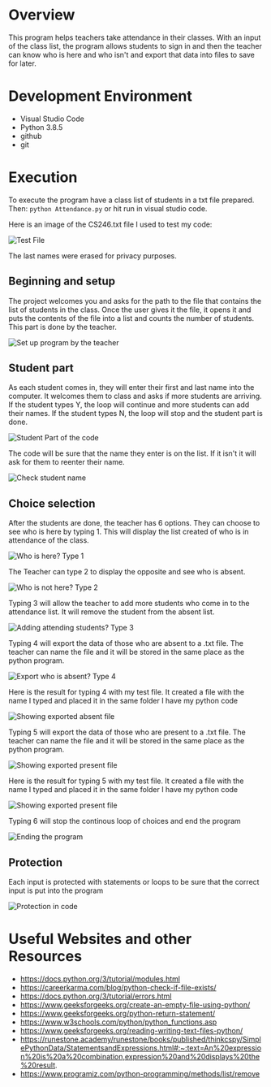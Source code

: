 # Overview

This program helps teachers take attendance in their classes. With an input of the class list, the program allows students to sign in and then the teacher can know who is here and who isn't and export that data into files to save for later.

# Development Environment

* Visual Studio Code 
* Python 3.8.5
* github
* git

# Execution

To execute the program have a class list of students in a txt file prepared. Then: `python Attendance.py` or hit run in visual studio code.

Here is an image of the CS246.txt file I used to test my code:

![Test File](testfile.JPG)

The last names were erased for privacy purposes.


## Beginning and setup
The project welcomes you and asks for the path to the file that contains the list of students in the class. Once the user gives it the file, it opens it and puts the contents of the file into a list and counts the number of students. This part is done by the teacher. 

![Set up program by the teacher](beginningsetup.JPG)

## Student part
As each student comes in, they will enter their first and last name into the computer. It welcomes them to class and asks if more students are arriving. If the student types Y, the loop will continue and more students can add their names. If the student types N, the loop will stop and the student part is done.

![Student Part of the code](Studentpart.JPG)

The code will be sure that the name they enter is on the list. If it isn't it will ask for them to reenter their name.

![Check student name](checkname.JPG)

## Choice selection
After the students are done, the teacher has 6 options. They can choose to see who is here by typing 1. This will display the list created of who is in attendance of the class. 

![Who is here? Type 1](1.JPG)

The Teacher can type 2 to display the opposite and see who is absent. 

![Who is not here? Type 2](2.JPG)

Typing 3 will allow the teacher to add more students who come in to the attendance list. It will remove the student from the absent list.

![Adding attending students? Type 3](3.JPG)

Typing 4 will export the data of those who are absent to a .txt file. The teacher can name the file and it will be stored in the same place as the python program.

![Export who is absent? Type 4](4.JPG)

Here is the result for typing 4 with my test file. It created a file with the name I typed and placed it in the same folder I have my python code

![Showing exported absent file](testabsentexport.JPG)

Typing 5 will export the data of those who are present to a .txt file. The teacher can name the file and it will be stored in the same place as the python program.

![Showing exported present file](5.JPG)

Here is the result for typing 5 with my test file. It created a file with the name I typed and placed it in the same folder I have my python code

![Showing exported present file](testpresentexport.JPG)

Typing 6 will stop the continous loop of choices and end the program

![Ending the program](6.JPG)

## Protection
Each input is protected with statements or loops to be sure that the correct input is put into the program

![Protection in code](inputprotection.JPG)

# Useful Websites and other Resources
* https://docs.python.org/3/tutorial/modules.html
* https://careerkarma.com/blog/python-check-if-file-exists/
* https://docs.python.org/3/tutorial/errors.html
* https://www.geeksforgeeks.org/create-an-empty-file-using-python/
* https://www.geeksforgeeks.org/python-return-statement/
* https://www.w3schools.com/python/python_functions.asp
* https://www.geeksforgeeks.org/reading-writing-text-files-python/
* https://runestone.academy/runestone/books/published/thinkcspy/SimplePythonData/StatementsandExpressions.html#:~:text=An%20expression%20is%20a%20combination,expression%20and%20displays%20the%20result.
* https://www.programiz.com/python-programming/methods/list/remove

